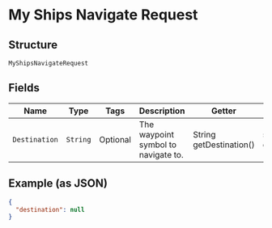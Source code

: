 
# My Ships Navigate Request

## Structure

`MyShipsNavigateRequest`

## Fields

| Name | Type | Tags | Description | Getter | Setter |
|  --- | --- | --- | --- | --- | --- |
| `Destination` | `String` | Optional | The waypoint symbol to navigate to. | String getDestination() | setDestination(String destination) |

## Example (as JSON)

```json
{
  "destination": null
}
```

